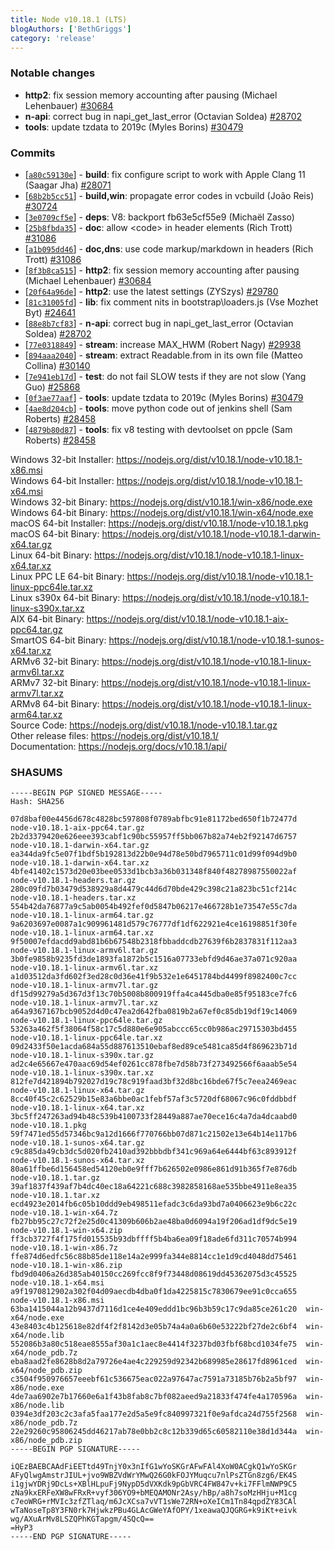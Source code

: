 ```yaml
---
title: Node v10.18.1 (LTS)
blogAuthors: ['BethGriggs']
category: 'release'
---
```


### Notable changes

* **http2**: fix session memory accounting after pausing (Michael Lehenbauer) [#30684](https://github.com/nodejs/node/pull/30684)
* **n-api**: correct bug in napi_get_last_error (Octavian Soldea) [#28702](https://github.com/nodejs/node/pull/28702)
* **tools**: update tzdata to 2019c (Myles Borins) [#30479](https://github.com/nodejs/node/pull/30479)

### Commits

* [[`a80c59130e`](https://github.com/nodejs/node/commit/a80c59130e)] - **build**: fix configure script to work with Apple Clang 11 (Saagar Jha) [#28071](https://github.com/nodejs/node/pull/28071)
* [[`68b2b5cc51`](https://github.com/nodejs/node/commit/68b2b5cc51)] - **build,win**: propagate error codes in vcbuild (João Reis) [#30724](https://github.com/nodejs/node/pull/30724)
* [[`3e0709cf5e`](https://github.com/nodejs/node/commit/3e0709cf5e)] - **deps**: V8: backport fb63e5cf55e9 (Michaël Zasso)
* [[`25b8fbda35`](https://github.com/nodejs/node/commit/25b8fbda35)] - **doc**: allow \<code\> in header elements (Rich Trott) [#31086](https://github.com/nodejs/node/pull/31086)
* [[`a1b095dd46`](https://github.com/nodejs/node/commit/a1b095dd46)] - **doc,dns**: use code markup/markdown in headers (Rich Trott) [#31086](https://github.com/nodejs/node/pull/31086)
* [[`8f3b8ca515`](https://github.com/nodejs/node/commit/8f3b8ca515)] - **http2**: fix session memory accounting after pausing (Michael Lehenbauer) [#30684](https://github.com/nodejs/node/pull/30684)
* [[`20f64a96de`](https://github.com/nodejs/node/commit/20f64a96de)] - **http2**: use the latest settings (ZYSzys) [#29780](https://github.com/nodejs/node/pull/29780)
* [[`81c31005fd`](https://github.com/nodejs/node/commit/81c31005fd)] - **lib**: fix comment nits in bootstrap\loaders.js (Vse Mozhet Byt) [#24641](https://github.com/nodejs/node/pull/24641)
* [[`88e8b7cf83`](https://github.com/nodejs/node/commit/88e8b7cf83)] - **n-api**: correct bug in napi_get_last_error (Octavian Soldea) [#28702](https://github.com/nodejs/node/pull/28702)
* [[`77e0318849`](https://github.com/nodejs/node/commit/77e0318849)] - **stream**: increase MAX_HWM (Robert Nagy) [#29938](https://github.com/nodejs/node/pull/29938)
* [[`894aaa2040`](https://github.com/nodejs/node/commit/894aaa2040)] - **stream**: extract Readable.from in its own file (Matteo Collina) [#30140](https://github.com/nodejs/node/pull/30140)
* [[`7e941eb17d`](https://github.com/nodejs/node/commit/7e941eb17d)] - **test**: do not fail SLOW tests if they are not slow (Yang Guo) [#25868](https://github.com/nodejs/node/pull/25868)
* [[`0f3ae77aaf`](https://github.com/nodejs/node/commit/0f3ae77aaf)] - **tools**: update tzdata to 2019c (Myles Borins) [#30479](https://github.com/nodejs/node/pull/30479)
* [[`4ae8d204cb`](https://github.com/nodejs/node/commit/4ae8d204cb)] - **tools**: move python code out of jenkins shell (Sam Roberts) [#28458](https://github.com/nodejs/node/pull/28458)
* [[`4879b80d87`](https://github.com/nodejs/node/commit/4879b80d87)] - **tools**: fix v8 testing with devtoolset on ppcle (Sam Roberts) [#28458](https://github.com/nodejs/node/pull/28458)

Windows 32-bit Installer: https://nodejs.org/dist/v10.18.1/node-v10.18.1-x86.msi<br>
Windows 64-bit Installer: https://nodejs.org/dist/v10.18.1/node-v10.18.1-x64.msi<br>
Windows 32-bit Binary: https://nodejs.org/dist/v10.18.1/win-x86/node.exe<br>
Windows 64-bit Binary: https://nodejs.org/dist/v10.18.1/win-x64/node.exe<br>
macOS 64-bit Installer: https://nodejs.org/dist/v10.18.1/node-v10.18.1.pkg<br>
macOS 64-bit Binary: https://nodejs.org/dist/v10.18.1/node-v10.18.1-darwin-x64.tar.gz<br>
Linux 64-bit Binary: https://nodejs.org/dist/v10.18.1/node-v10.18.1-linux-x64.tar.xz<br>
Linux PPC LE 64-bit Binary: https://nodejs.org/dist/v10.18.1/node-v10.18.1-linux-ppc64le.tar.xz<br>
Linux s390x 64-bit Binary: https://nodejs.org/dist/v10.18.1/node-v10.18.1-linux-s390x.tar.xz<br>
AIX 64-bit Binary: https://nodejs.org/dist/v10.18.1/node-v10.18.1-aix-ppc64.tar.gz<br>
SmartOS 64-bit Binary: https://nodejs.org/dist/v10.18.1/node-v10.18.1-sunos-x64.tar.xz<br>
ARMv6 32-bit Binary: https://nodejs.org/dist/v10.18.1/node-v10.18.1-linux-armv6l.tar.xz<br>
ARMv7 32-bit Binary: https://nodejs.org/dist/v10.18.1/node-v10.18.1-linux-armv7l.tar.xz<br>
ARMv8 64-bit Binary: https://nodejs.org/dist/v10.18.1/node-v10.18.1-linux-arm64.tar.xz<br>
Source Code: https://nodejs.org/dist/v10.18.1/node-v10.18.1.tar.gz<br>
Other release files: https://nodejs.org/dist/v10.18.1/<br>
Documentation: https://nodejs.org/docs/v10.18.1/api/

### SHASUMS

```
-----BEGIN PGP SIGNED MESSAGE-----
Hash: SHA256

07d8baf00e4456d678c4828bc597808f0789abfbc91e81172bed650f1b72477d  node-v10.18.1-aix-ppc64.tar.gz
2b2d3379420e626eee393cabf1c90bc55957ff5bb067b82a74eb2f92147d6757  node-v10.18.1-darwin-x64.tar.gz
ea344da9fc5e07f1bdf5b192813d22b0e94d78e50bd7965711c01d99f094d9b0  node-v10.18.1-darwin-x64.tar.xz
4bfe41402c1573d20e03bee0533d1bcb3a36b031348f840f48278987550022af  node-v10.18.1-headers.tar.gz
280c09fd7b03479d538929a8d4479c44d6d70bde429c398c21a823bc51cf214c  node-v10.18.1-headers.tar.xz
554b42da76877a9c5ab0054b492fef0d5847b06217e466728b1e73547e55c7da  node-v10.18.1-linux-arm64.tar.gz
9a6203697e0087a1c909961481d579c76777df1df622921e4ce16198851f30fe  node-v10.18.1-linux-arm64.tar.xz
9f50007efdacdd9abd81b6b67548b2318fbbaddcdb27639f6b2837831f112aa3  node-v10.18.1-linux-armv6l.tar.gz
3b0fe9858b9235fd3de1893fa1872b5c1516a07733ebfd9d46ae37a071c920aa  node-v10.18.1-linux-armv6l.tar.xz
a1d03512da3fd602f3ed28c0d36e41f9b532e1e6451784bd4499f8982400c7cc  node-v10.18.1-linux-armv7l.tar.gz
df15d99279a5d367d3f13c70b5008b800919ffa4ca445dba0e85f95183ce7fc6  node-v10.18.1-linux-armv7l.tar.xz
a64a9367167bcb9052d4d0c47ea2d642fba0819b2a67ef0c85db19df19c14069  node-v10.18.1-linux-ppc64le.tar.gz
53263a462f5f38064f58c17c5d880e6e905abccc65cc0b986ac29715303bd455  node-v10.18.1-linux-ppc64le.tar.xz
09d2433f50e1acda684a55d887613510ebaf8ed89ce5481ca85d4f869623b71d  node-v10.18.1-linux-s390x.tar.gz
ad2c4e65667e470aac69d54ef0261cc878fbe7d58b73f273492566f6aaab5e54  node-v10.18.1-linux-s390x.tar.xz
812fe7d421894b792027d19c78c919faad3bf32d8bc16bde67f5c7eea2469eac  node-v10.18.1-linux-x64.tar.gz
8cc40f45c2c62529b15e83a6bbe0ac1febf57af3c5720df68067c96c0fddbbdf  node-v10.18.1-linux-x64.tar.xz
3bc5ff247263ad94b48c539b4100733f28449a887ae70ece16c4a7da4dcaabd0  node-v10.18.1.pkg
59f7471ed55d57346bc9a12d1666f770766bb07d871c21502e13e64b14e117b6  node-v10.18.1-sunos-x64.tar.gz
c9c885da49cb3dc5d020fb2410ad392bbbdbf341c969a64e6444bf63c893912f  node-v10.18.1-sunos-x64.tar.xz
80a61ffbe6d156458ed54120eb0e9fff7b626502e0986e861d91b365f7e876db  node-v10.18.1.tar.gz
39af1837f439af7b4dc40ec18a64221c688c3982858168ae535bbe4911e8ea35  node-v10.18.1.tar.xz
ecd4923e2014fb6c05b10ddd9eb498511efadc3c6da93bd7a0406623e9b6c22c  node-v10.18.1-win-x64.7z
fb27bb95c27c72f2e25d0c41309b606b2ae48ba0d6094a19f206ad1df9dc5e19  node-v10.18.1-win-x64.zip
ff3cb3727f4f175fd015535b93dbffff5b4ba6ea09f18ade6fd311c70574b994  node-v10.18.1-win-x86.7z
ffe874d6edfc56c88b85de118e14a2e999fa344e8814cc1e1d9cd4048dd75461  node-v10.18.1-win-x86.zip
fbd9d0406a26d385ab40150cc269fcc8f9f73448d08619dd45362075d3c45525  node-v10.18.1-x64.msi
a9f1970812902a302f04d09aecdb4dba0f1da4225815c7830679ee91c0cca655  node-v10.18.1-x86.msi
63ba1415044a12b9437d7116d1ce4e409eddd1bc96b3b59c17c9da85ce261c20  win-x64/node.exe
43e8403c4b125618e82df4f2f8142d3e05b74a4a0a6b60e53222bf27de2c6bf4  win-x64/node.lib
552086b3a80c518eae8555af30a1c1aec8e4414f3237bd03fbf68bcd1034fe75  win-x64/node_pdb.7z
eba8aad2fe8628b8d2a79726e4ae4c229259d92342b689985e28617fd8961ced  win-x64/node_pdb.zip
c3504f950976657eeebf61c536675eac022a97647ac7591a73185b76b2a5bf97  win-x86/node.exe
4de7aa6902e7b17660e6a1f43b8fab8c7bf082aeed9a21833f474fe4a170596a  win-x86/node.lib
0394e3df203c2c3afa5faa177e2d5a5e9fc840997321f0e9afdca24d755f2568  win-x86/node_pdb.7z
22e29260c95806245dd46217ab78e0bb2c8c12b339d65c60582110e38d1d344a  win-x86/node_pdb.zip
-----BEGIN PGP SIGNATURE-----

iQEzBAEBCAAdFiEETtd49TnjY0x3nIfG1wYoSKGrAFwFAl4XoW0ACgkQ1wYoSKGr
AFyQlwgAmstrJIUL+jvo9WBZVdWrYMwQ26G0kFOJYMuqcu7nlPsZTGn8zg6/EK4S
i1gjwYDRj9DcLs+XBlHLpuFj9NypD5dVXKdk9pGbVRC4FW847v+ki7FFlmNWP9C5
zNa9kxERFeXW8wFRxR+vyf306YO9+bMEQAMONr2Asy/hBp/a8h7soMzHHju+M1cg
c7eoWRG+rMVIc3zfZTlaq/m6JcXCsa7vVT1sWe72RN+oXeICm1Tn84qpdZY83CAl
wTaNoseTp8Y3FN0rk7HjwkzPBu4GLAcGWeYAfOPY/1xeawaQJQGRG+k9iKt+eivk
wg/AXuArMv8LSZQPhKGTapgm/4SQcQ==
=HyP3
-----END PGP SIGNATURE-----

```
